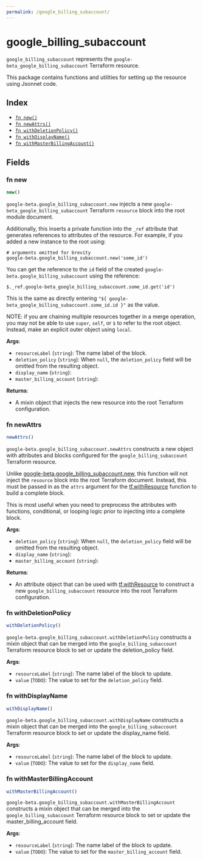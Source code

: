 ```yaml
---
permalink: /google_billing_subaccount/
---
```


# google_billing_subaccount

`google_billing_subaccount` represents the `google-beta_google_billing_subaccount` Terraform resource.



This package contains functions and utilities for setting up the resource using Jsonnet code.


## Index

* [`fn new()`](#fn-new)
* [`fn newAttrs()`](#fn-newattrs)
* [`fn withDeletionPolicy()`](#fn-withdeletionpolicy)
* [`fn withDisplayName()`](#fn-withdisplayname)
* [`fn withMasterBillingAccount()`](#fn-withmasterbillingaccount)

## Fields

### fn new

```ts
new()
```


`google-beta.google_billing_subaccount.new` injects a new `google-beta_google_billing_subaccount` Terraform `resource`
block into the root module document.

Additionally, this inserts a private function into the `_ref` attribute that generates references to attributes of the
resource. For example, if you added a new instance to the root using:

    # arguments omitted for brevity
    google-beta.google_billing_subaccount.new('some_id')

You can get the reference to the `id` field of the created `google-beta.google_billing_subaccount` using the reference:

    $._ref.google-beta_google_billing_subaccount.some_id.get('id')

This is the same as directly entering `"${ google-beta_google_billing_subaccount.some_id.id }"` as the value.

NOTE: if you are chaining multiple resources together in a merge operation, you may not be able to use `super`, `self`,
or `$` to refer to the root object. Instead, make an explicit outer object using `local`.

**Args**:
  - `resourceLabel` (`string`): The name label of the block.
  - `deletion_policy` (`string`):  When `null`, the `deletion_policy` field will be omitted from the resulting object.
  - `display_name` (`string`): 
  - `master_billing_account` (`string`): 

**Returns**:
- A mixin object that injects the new resource into the root Terraform configuration.


### fn newAttrs

```ts
newAttrs()
```


`google-beta.google_billing_subaccount.newAttrs` constructs a new object with attributes and blocks configured for the `google_billing_subaccount`
Terraform resource.

Unlike [google-beta.google_billing_subaccount.new](#fn-googlebillingsubaccountnew), this function will not inject the `resource`
block into the root Terraform document. Instead, this must be passed in as the `attrs` argument for the
[tf.withResource](https://github.com/tf-libsonnet/core/tree/main/docs#fn-withresource) function to build a complete block.

This is most useful when you need to preprocess the attributes with functions, conditional, or looping logic prior to
injecting into a complete block.

**Args**:
  - `deletion_policy` (`string`):  When `null`, the `deletion_policy` field will be omitted from the resulting object.
  - `display_name` (`string`): 
  - `master_billing_account` (`string`): 

**Returns**:
  - An attribute object that can be used with [tf.withResource](https://github.com/tf-libsonnet/core/tree/main/docs#fn-withresource) to construct a new `google_billing_subaccount` resource into the root Terraform configuration.


### fn withDeletionPolicy

```ts
withDeletionPolicy()
```

`google-beta.google_billing_subaccount.withDeletionPolicy` constructs a mixin object that can be merged into the `google_billing_subaccount`
Terraform resource block to set or update the deletion_policy field.



**Args**:
  - `resourceLabel` (`string`): The name label of the block to update.
  - `value` (`TODO`): The value to set for the `deletion_policy` field.


### fn withDisplayName

```ts
withDisplayName()
```

`google-beta.google_billing_subaccount.withDisplayName` constructs a mixin object that can be merged into the `google_billing_subaccount`
Terraform resource block to set or update the display_name field.



**Args**:
  - `resourceLabel` (`string`): The name label of the block to update.
  - `value` (`TODO`): The value to set for the `display_name` field.


### fn withMasterBillingAccount

```ts
withMasterBillingAccount()
```

`google-beta.google_billing_subaccount.withMasterBillingAccount` constructs a mixin object that can be merged into the `google_billing_subaccount`
Terraform resource block to set or update the master_billing_account field.



**Args**:
  - `resourceLabel` (`string`): The name label of the block to update.
  - `value` (`TODO`): The value to set for the `master_billing_account` field.
